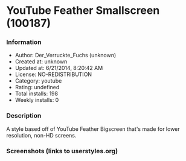 # YouTube Feather Smallscreen (100187)

### Information
- Author: Der_Verruckte_Fuchs (unknown)
- Created at: unknown
- Updated at: 6/21/2014, 8:20:42 AM
- License: NO-REDISTRIBUTION
- Category: youtube
- Rating: undefined
- Total installs: 198
- Weekly installs: 0


### Description
A style based off of YouTube Feather Bigscreen that's made for lower resolution, non-HD screens.


### Screenshots (links to userstyles.org)




